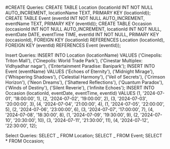 #CREATE Queries:
CREATE TABLE Location (locationId INT NOT NULL AUTO_INCREMENT, locationName TEXT, PRIMARY KEY (locationId));
CREATE TABLE Event (eventId INT NOT NULL AUTO_INCREMENT, eventName TEXT, PRIMARY KEY (eventId));
CREATE TABLE Occasion (occasionId INT NOT NULL AUTO_INCREMENT, locationId INT NOT NULL, eventDate DATE, eventTime TIME, eventId INT NOT NULL, PRIMARY KEY (occasionId), FOREIGN KEY (locationId) REFERENCES Location (locationId), FOREIGN KEY (eventId) REFERENCES Event (eventId));

Insert Queries:
INSERT INTO Location (locationName) VALUES ('Cinepolis: Triton Mall'), ('Cinepolis: World Trade Park'), ('Cinestar Multiplex: Vidhyadhar nagar'), ('Entertainment Paradise: Banipark');
INSERT INTO Event (eventName) VALUES ('Echoes of Eternity'), ('Midnight Mirage'), ('Whispering Shadows'), ('Celestial Harmony'), ('Veil of Secrets'), ('Crimson Horizon'), ('Neon Dreams'), ('Shattered Reflections'), ('Quantum Paradox'), ('Winds of Destiny'), ('Silent Reverie'), ('Infinite Echoes');
INSERT INTO Occasion (locationId, eventDate, eventTime, eventId)
VALUES
(1, '2024-07-01', '18:00:00', 1),
(2, '2024-07-02', '19:00:00', 2),
(3, '2024-07-03', '20:00:00', 3),
(4, '2024-07-04', '21:00:00', 4),
(1, '2024-07-05', '22:00:00', 5),
(2, '2024-07-06', '23:00:00', 6),
(3, '2024-07-07', '17:00:00', 7),
(4, '2024-07-08', '18:30:00', 8),
(1, '2024-07-09', '19:30:00', 9),
(2, '2024-07-10', '20:30:00', 10),
(3, '2024-07-11', '21:30:00', 11),
(4, '2024-07-12', '22:30:00', 12);

Select Queries:
SELECT _ FROM Location;
SELECT _ FROM Event;
SELECT \* FROM Occasion;
